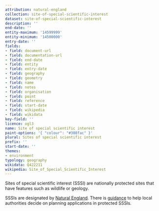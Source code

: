 ```yaml
---
attribution: natural-england
collection: site-of-special-scientific-interest
dataset: site-of-special-scientific-interest
description: ''
end-date: ''
entity-maximum: '14599999'
entity-minimum: '14500000'
entry-date: ''
fields:
- field: document-url
- field: documentation-url
- field: end-date
- field: entity
- field: entry-date
- field: geography
- field: geometry
- field: name
- field: notes
- field: organisation
- field: point
- field: reference
- field: start-date
- field: wikipedia
- field: wikidata
key-field: ''
licence: ogl3
name: Site of special scientific interest
paint-options: '{ "colour": "#308fac" }'
plural: Sites of special scientific interest
prefix: ''
start-date: ''
themes:
- environment
typology: geography
wikidata: Q422211
wikipedia: Site_of_Special_Scientific_Interest
---
```


Sites of special scientific interest (SSSI) are nationally protected sites that have features such as wildlife or geology. 

SSSIs are designated by [Natural England](https://www.gov.uk/government/organisations/natural-england).
There is [guidance](https://www.gov.uk/guidance/protected-areas-sites-of-special-scientific-interest) to help local authorities decide on planning applications in protected SSSIs.
